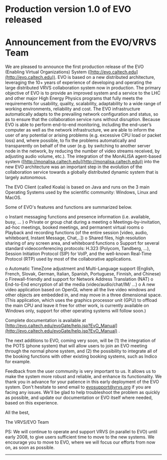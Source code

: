 # Production version 1.0 of EVO released

# Announcement from the EVO/VRVS Team

We are pleased to announce the first production release of the EVO (Enabling Virtual Organizations) System ([http://evo.caltech.edu](http://evo.caltech.edu)). EVO is based on a new distributed architecture, leveraging the 10+ years of experience of developing and operating the large distributed VRVS collaboration system now in production. The primary objective of EVO is to provide an improved system and a service to the LHC and other major High Energy Physics programs that fully meets the requirements for usability, quality, scalability, adaptability to a wide range of working environments, reliability and cost. The EVO infrastructure automatically adapts to the prevailing network configuration and status, so as to ensure that the collaboration service runs without disruption. Because EVO is able to perform end-to-end monitoring, including the end-user’s computer as well as the network infrastructure, we are able to inform the user of any potential or arising problems (e.g. excessive CPU load or packet loss) and, where possible, to fix the problems automatically and transparently on behalf of the user (e.g. by switching to another server node in the network, by reducing the number of video streams received, by adjusting audio volume, etc.). The integration of the MonALISA agent-based system ([http://monalisa.caltech.edu](http://monalisa.caltech.edu)) into the new EVO architecture was an important step in the evolution of the collaboration service towards a globally distributed dynamic system that is largely autonomous.

The EVO Client (called Koala) is based on Java and runs on the 3 main Operating Systems used by the scientific community: Windows, Linux and MacOS.

Some of EVO's features and functions are summarized below.

o Instant messaging functions and presence information (i.e. available, busy, ... ) o Private or group chat during a meeting o Meetings-by-invitation, ad-hoc meetings, booked meetings, and permanent virtual rooms o Playback and recording functions (of the entire session [video, audio, whiteboard, Instant Message, Chat,..]) o Shared files, high resolution sharing of any screen area, and whiteboard functions o Support for several standard videoconferencing protocols: H.323 (Polycom, Tandberg, ...), Session Initiation Protocol (SIP) for VoIP, and the well-known Real-Time Protocol (RTP) used by most of the collaborative applications.

o Automatic TimeZone adjustment and Multi-Language support (English, French, Slovak, German, Italian, Spanish, Portuguese, Finnish, and Chinese) o Firewall-friendly and support for Network Address Translation (NAT) o End-to-End encryption of all the media (video/audio/chat/IM/ ...) o A new video application based on OpenGL where all the live video windows and other objects are embedded in, and may move in a three dimensional space. (This application, which uses the graphics processor unit (GPU) to offload the main CPU and leave it free for other work, is currently available on Windows only, support for other operating systems will follow soon.)

Complete documentation is available at
[http://evo.caltech.edu/evoGate/help.jsp?EvO_Manual](http://evo.caltech.edu/evoGate/help.jsp?EvO_Manual) .

The next additions to EVO, coming very soon, will be (1) the integration of the POTS (phone system) that will allow users to join an EVO meeting through the normal phone system, and (2) the possibility to integrate all of the booking functions with other existing booking systems, such as Indico for example.

Feedback from the user community is very important to us. It allows us to make the system more robust and reliable, and enhance its functionality. We thank you in advance for your patience in this early deployment of the EVO system. Don't hesitate to send email to evosupport@vrvs.org if you are facing any issues. We'll be glad to help troubleshoot the problem as quickly as possible, and update our documentation or EVO itself where needed, based on this experience.

All the best,

The VRVS/EVO Team

PS: We will continue to operate and support VRVS (in parallel to EVO) until early 2008, to give users sufficient time to move to the new systems. We encourage you to move to EVO, where we will focus our efforts from now on, as soon as possible.

-------------------
